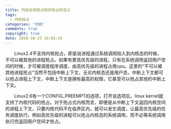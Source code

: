 ```yaml
---
title: 内核支持抢占和非抢占的含义
tags:
  - 内核抢占
categories: '内核'
comments: true
copyright: true
date: 2018-10-23 16:02:43
---
```


　　Linux2.4不支持内核抢占，即是说进程通过系统调用陷入到内核态的时候，不可以被其他的进程抢占。如果有更高优先级的进程，只有在系统调用返回用户空间的时候，才可被调度程序调度，由高优先级的进程占用cpu。这里的“不可以被其他进程抢占”当然不包括中断上下文，无论内核态还是用户态，中断上下文都可以抢占进程上下文，中断上下文是拥有最高的权限，它甚至可以抢占其他的中断上下文。

　　Linux2.6有一个CONFIG_PREEMPT的选项，打开该选项后，linux kernel就支持了内核代码的抢占。对于抢占式内核而言，即便是从中断上下文返回内核空间的进程上下文，只要内核代码不在临界区内，就可以发生调度，让最高优先级的任务调度执行。例如高优先级的进程可以抢占内核态的系统调用，而不必等系统调用执行完返回用户空间才抢占。

